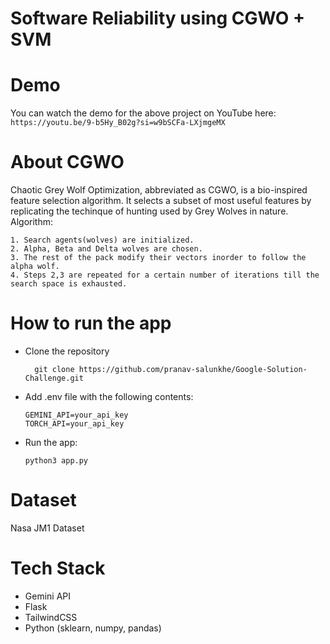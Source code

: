 # Software Reliability using CGWO + SVM

# Demo
  You can watch the demo for the above project on YouTube here:
  `https://youtu.be/9-b5Hy_B02g?si=w9bSCFa-LXjmgeMX`

# About CGWO
  Chaotic Grey Wolf Optimization, abbreviated as CGWO, is a bio-inspired feature selection algorithm. 
  It selects a subset of most useful features by replicating the techinque of hunting used by Grey Wolves in nature.
  Algorithm:
  ```
  1. Search agents(wolves) are initialized.
  2. Alpha, Beta and Delta wolves are chosen.
  3. The rest of the pack modify their vectors inorder to follow the alpha wolf.
  4. Steps 2,3 are repeated for a certain number of iterations till the search space is exhausted. 
  ```
# How to run the app

+ Clone the repository
  ```
    git clone https://github.com/pranav-salunkhe/Google-Solution-Challenge.git
  ```

+ Add .env file with the following contents:
  ```
  GEMINI_API=your_api_key
  TORCH_API=your_api_key
  ```
+ Run the app:
  ```
  python3 app.py
  ```

# Dataset
  Nasa JM1 Dataset

# Tech Stack
  + Gemini API
  + Flask
  + TailwindCSS
  + Python (sklearn, numpy, pandas)

  
